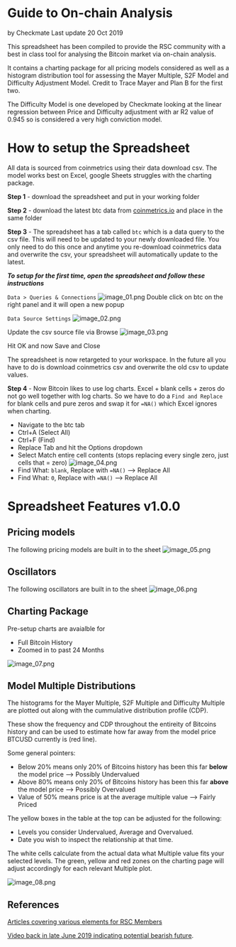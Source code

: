# Guide to On-chain Analysis
by Checkmate
Last update 20 Oct 2019

This spreadsheet has been compiled to provide the RSC community with a best in class tool for analysing the Bitcoin market via on-chain analysis.

It contains a charting package for all pricing models considered as well as a histogram distribution tool for assessing the Mayer Multiple, S2F Model and Difficulty Adjustment Model. Credit to Trace Mayer and Plan B for the first two.

The Difficulty Model is one developed by Checkmate looking at the linear regression between Price and Difficulty adjustment with ar R2 value of 0.945 so is considered a very high conviction model.

# How to setup the Spreadsheet

All data is sourced from coinmetrics using their data download csv. The model works best on Excel, google Sheets struggles with the charting package.

**Step 1** - download the spreadsheet and put in your working folder

**Step 2** - download the latest btc data from [coinmetrics.io](https://coinmetrics.io/data-downloads/) and place in the same folder

**Step 3** - The spreadsheet has a tab called ```btc``` which is a data query to the csv file. This will need to be updated to your newly downloaded file. You only need to do this once and anytime you re-download coinmetrics data and overwrite the csv, your spreadsheet will automatically update to the latest.

***To setup for the first time, open the spreadsheet and follow these instructions***

```Data > Queries & Connections```
![image_01.png](images/image_01.png)
Double click on btc on the right panel and it will open a new popup

```Data Source Settings```
![image_02.png](images/image_02.png)

Update the csv source file via Browse
![image_03.png](images/image_03.png)

Hit OK and now Save and Close

The spreadsheet is now retargeted to your workspace. In the future all you have to do is download coinmetrics csv and overwrite the old csv to update values.


**Step 4** - Now Bitcoin likes to use log charts. Excel + blank cells + zeros do not go well together with log charts. So we have to do a ```Find and Replace``` for blank cells and pure zeros and swap it for ```=NA()``` which Excel ignores when charting.

- Navigate to the btc tab
- Ctrl+A (Select All)
- Ctrl+F (Find)
- Replace Tab and hit the Options dropdown
- Select Match entire cell contents (stops replacing every single zero, just cells that = zero)
![image_04.png](images/image_04.png)
- Find What: ```blank```, Replace with ```=NA()``` --> Replace All
- Find What: ```0```, Replace with ```=NA()``` --> Replace All


# Spreadsheet Features v1.0.0

## **Pricing models**
The following pricing models are built in to the sheet
![image_05.png](images/image_05.png)

## **Oscillators**
The following oscillators are built in to the sheet
![image_06.png](images/image_06.png)

## **Charting Package**
Pre-setup charts are avaialble for 
- Full Bitcoin History
- Zoomed in to past 24 Months

![image_07.png](images/image_07.png)

## **Model Multiple Distributions**
The histograms for the Mayer Multiple, S2F Multiple and Difficulty Multiple are plotted out along with the cummulative distribution profile (CDP).

These show the frequency and CDP throughout the entireity of Bitcoins history and can be used to estimate how far away from the model price BTCUSD currently is (red line).

Some general pointers:
- Below 20% means only 20% of Bitcoins history has been this far **below** the model price --> Possibly Undervalued
- Above 80% means only 20% of Bitcoins history has been this far **above** the model price --> Possibly Overvalued
- Value of 50% means price is at the average multiple value --> Fairly Priced

The yellow boxes in the table at the top can be adjusted for the following:
- Levels you consider Undervalued, Average and Overvalued.
- Date you wish to inspect the relationship at that time.

The white cells calculate from the actual data what Multiple value fits your selected levels. The green, yellow and red zones on the charting page will adjust accordingly for each relevant Multiple plot.

![image_08.png](images/image_08.png)

## References

[Articles covering various elements for RSC Members](https://github.com/readysetcryptocodes/Onchain_Analysis/tree/master/articles)

[Video back in late June 2019 indicating potential bearish future](https://www.youtube.com/watch?v=NQOO5Z063zg).